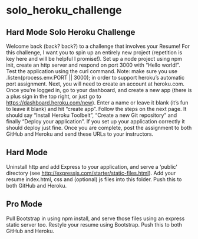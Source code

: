 # solo_heroku_challenge


## Hard Mode Solo Heroku Challenge
Welcome back (back? back?) to a challenge that involves your Resume! For this challenge, I want you to spin up an entirely new project (repetition is key here and will be helpful I promise!). Set up a node project using npm init, create an http server and respond on port 3000 with “Hello world!”. Test the application using the curl command.
Note: make sure you use .listen(process.env.PORT || 3000); in order to support heroku’s automatic port assignment.
Next, you will need to create an account at heroku.com. Once you’re logged in, go to your dashboard, and create a new app (there is a plus sign in the top right, or just go to https://dashboard.heroku.com/new). Enter a name or leave it blank (it’s fun to leave it blank) and hit “create app”.
Follow the steps on the next page. It should say “Install Heroku Toolbelt”, “Create a new Git repository” and finally “Deploy your application”. If you set up your application correctly it should deploy just fine.
Once you are complete, post the assignment to both GitHub and Heroku and send these URLs to your instructors.
## Hard Mode 
Uninstall http and add Express to your application, and serve a ‘public’ directory (see http://expressjs.com/starter/static-files.html). Add your resume index.html, css and (optional) js files into this folder. Push this to both GitHub and Heroku.
## Pro Mode
Pull Bootstrap in using npm install, and serve those files using an express static server too. Restyle your resume using Bootstrap. Push this to both GitHub and Heroku.
